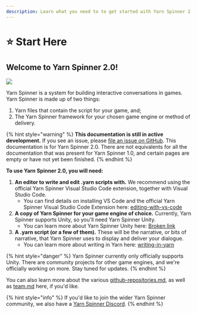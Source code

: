 ```yaml
---
description: Learn what you need to to get started with Yarn Spinner 2.0
---
```


# ⭐ Start Here

## **Welcome to Yarn Spinner 2.0!**

![](.gitbook/assets/IMG\_6494.jpeg)

Yarn Spinner is a system for building interactive conversations in games. Yarn Spinner is made up of two things:

1. Yarn files that contain the script for your game, and;
2. The Yarn Spinner framework for your chosen game engine or method of delivery.

{% hint style="warning" %}
**This documentation is still in active development.** If you see an issue, please [file an issue on GitHub](https://github.com/YarnSpinnerTool/YSDocs/issues/new). This documentation is for Yarn Spinner 2.0. There are not equivalents for all the documentation that was present for Yarn Spinner 1.0, and certain pages are empty or have not yet been finished.
{% endhint %}

**To use Yarn Spinner 2.0, you will need:**

1. **An editor to write and edit .yarn scripts with.** We recommend using the official Yarn Spinner Visual Studio Code extension, together with Visual Studio Code.
   * You can find details on installing VS Code and the official Yarn Spinner Visual Studio Code Extension here: [editing-with-vs-code](getting-started/editing-with-vs-code/ "mention")
2. **A copy of Yarn Spinner for your game engine of choice.** Currently, Yarn Spinner supports Unity, so you'll need Yarn Spinner Unity.
   * You can learn more about Yarn Spinner Unity here: [Broken link](broken-reference "mention")
3. **A .yarn script (or a few of them).** These will be the narrative, or bits of narrative, that Yarn Spinner uses to display and deliver your dialogue.
   * You can learn more about writing in Yarn here: [writing-in-yarn](getting-started/writing-in-yarn/ "mention")

{% hint style="danger" %}
Yarn Spinner currently only officially supports Unity. There are community projects for other game engines, and we're officially working on more. Stay tuned for updates.
{% endhint %}

You can also learn more about the various [github-repositories.md](about/github-repositories.md "mention"), as well as [team.md](about/team.md "mention") here, if you'd like.

{% hint style="info" %}
If you'd like to join the wider Yarn Spinner community, we also have a [Yarn Spinner Discord](https://discord.gg/yarnspinner).
{% endhint %}
